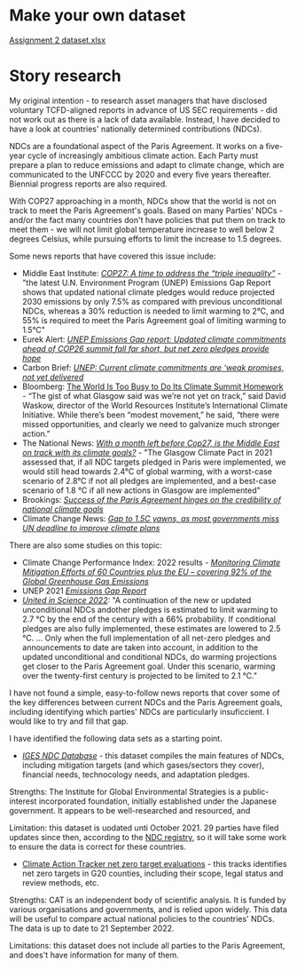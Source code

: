 # Make your own dataset

[Assignment 2 dataset.xlsx ](https://github.com/emmaricketts/datajournalism-fall22/blob/1bb09ff85fb1c130c2ff502d8cadce3928e2e667/Assignment%202%20dataset.xlsx)

# Story research

My original intention - to research asset managers that have disclosed voluntary TCFD-aligned reports in advance of US SEC requirements - did not work out as there is a lack of data available. Instead, I have decided to have a look at countries' nationally determined contributions (NDCs).

NDCs are a foundational aspect of the Paris Agreement. It works on a five-year cycle of increasingly ambitious climate action. Each Party must prepare a plan to reduce emissions and adapt to climate change, which are communicated to the UNFCCC by 2020 and every five years thereafter. Biennial progress reports are also required.

With COP27 approaching in a month, NDCs show that the world is not on track to meet the Paris Agreement's goals. Based on many Parties' NDCs - and/or the fact many countries don't have policies that put them on track to meet them - we will not limit global temperature increase to well below 2 degrees Celsius, while pursuing efforts to limit the increase to 1.5 degrees.

Some news reports that have covered this issue include:
- Middle East Institute: *[COP27: A time to address the “triple inequality”](https://www.mei.edu/publications/cop27-time-address-triple-inequality)* - "the latest U.N. Environment Program (UNEP) Emissions Gap Report shows that updated national climate pledges would reduce projected 2030 emissions by only 7.5% as compared with previous unconditional NDCs, whereas a 30% reduction is needed to limit warming to 2°C, and 55% is required to meet the Paris Agreement goal of limiting warming to 1.5°C"
- Eurek Alert: *[UNEP Emissions Gap report: Updated climate commitments ahead of COP26 summit fall far short, but net zero pledges provide hope](https://www.eurekalert.org/news-releases/932645)*
- Carbon Brief: *[UNEP: Current climate commitments are ‘weak promises, not yet delivered](https://www.carbonbrief.org/unep-current-climate-commitments-are-weak-promises-not-yet-delivered/)*
- Bloomberg: [The World Is Too Busy to Do Its Climate Summit Homework](https://www.bloomberg.com/news/articles/2022-09-26/what-are-national-plans-to-fight-climate-change-ahead-of-cop27) - “The gist of what Glasgow said was we’re not yet on track,” said David Waskow, director of the World Resources Institute’s International Climate Initiative. While there’s been “modest movement,” he said, “there were missed opportunities, and clearly we need to galvanize much stronger action.”
- The National News: *[With a month left before Cop27, is the Middle East on track with its climate goals?](https://www.thenationalnews.com/opinion/comment/2022/10/07/with-a-month-left-before-cop27-is-the-middle-east-on-track-with-its-climate-goals/)* - "The Glasgow Climate Pact in 2021 assessed that, if all NDC targets pledged in Paris were implemented, we would still head towards 2.4°C of global warming, with a worst-case scenario of 2.8°C if not all pledges are implemented, and a best-case scenario of 1.8 °C if all new actions in Glasgow are implemented"
- Brookings: *[Success of the Paris Agreement hinges on the credibility of national climate goals](https://www.brookings.edu/blog/planetpolicy/2022/09/30/success-of-the-paris-agreement-hinges-on-the-credibility-of-national-climate-goals/)*
- Climate Change News: *[Gap to 1.5C yawns, as most governments miss UN deadline to improve climate plans](https://www.climatechangenews.com/2022/09/26/gap-to-1-5c-yawns-as-most-governments-miss-un-deadline-to-improve-climate-plans/)*


There are also some studies on this topic:
- Climate Change Performance Index: 2022 results - *[Monitoring Climate Mitigation Efforts of 60 Countries plus the EU – covering 92% of the Global Greenhouse Gas Emissions](https://ccpi.org/wp-content/uploads/CCPI-2022-Results_2021-11-10_A4-1.pdf)*
- UNEP 2021 *[Emissions Gap Report](https://www.unep.org/resources/emissions-gap-report-2021)*
- *[United in Science 2022](https://library.wmo.int/doc_num.php?explnum_id=11308):* "A continuation of the new or updated unconditional NDCs andother pledges is estimated to limit warming to 2.7 °C by the end of the century with a 66% probability. If conditional pledges are also fully implemented, these estimates are lowered to 2.5 °C. ... Only when the full implementation of all net-zero pledges and announcements to date are taken into account, in addition to the updated unconditional and conditional NDCs, do warming projections get closer to the Paris Agreement goal. Under this scenario, warming over the twenty-first century is projected to be limited to 2.1 °C."

I have not found a simple, easy-to-follow news reports that cover some of the key differences between current NDCs and the Paris Agreement goals, including identifying which parties' NDCs are particularly insuficcient. I would like to try and fill that gap.

I have identified the following data sets as a starting point.
- *[IGES NDC Database](https://www.iges.or.jp/en/pub/iges-indc-ndc-database/en)* - this dataset compiles the main features of NDCs, including mitigation targets (and which gases/sectors they cover), financial needs, technocology needs, and adaptation pledges.

Strengths: The Institute for Global Environmental Strategies is a public-interest incorporated foundation, initially established under the Japanese government. It appears to be well-researched and resourced, and

Limitation: this dataset is uodated unti October 2021. 29 parties have filed updates since then, according to the [NDC registry](https://unfccc.int/NDCREG), so it will take some work to ensure the data is correct for these countries.

- [Climate Action Tracker net zero target evaluations](https://climateactiontracker.org/global/cat-net-zero-target-evaluations/) - this tracks identifies net zero targets in G20 counties, including their scope, legal status and review methods, etc.

Strengths: CAT is an independent body of scientific analysis. It is funded by various organisations and governments, and is relied upon widely. This data will be useful to compare actual national policies to the countries' NDCs. The data is up to date to 21 September 2022.

Limitations: this dataset does not include all parties to the Paris Agreement, and does't have information for many of them.

